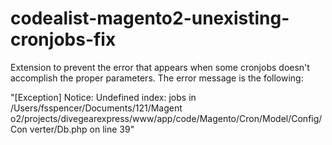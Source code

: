 # codealist-magento2-unexisting-cronjobs-fix
Extension to prevent the error that appears when some cronjobs doesn't accomplish the proper parameters.
The error message is the following:

"[Exception]
 Notice: Undefined index: jobs in /Users/fsspencer/Documents/121/Magent
 o2/projects/divegearexpress/www/app/code/Magento/Cron/Model/Config/Con
 verter/Db.php on line 39"

